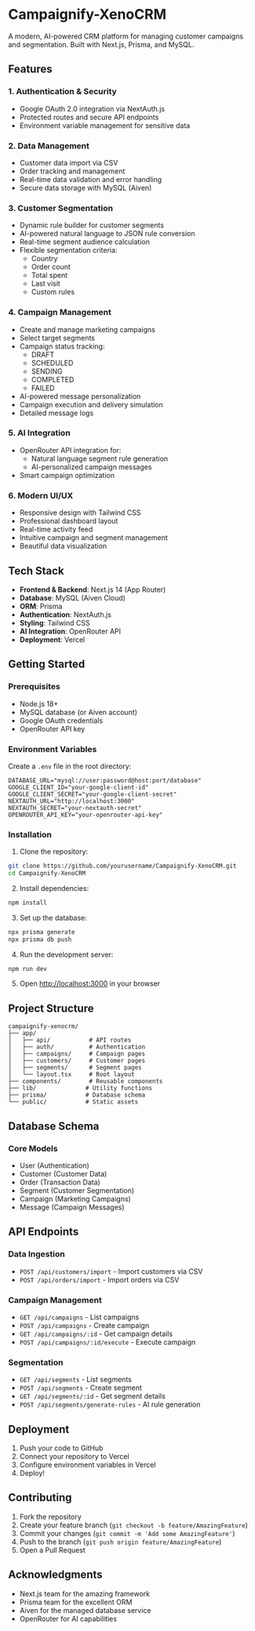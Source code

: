 # Campaignify-XenoCRM

A modern, AI-powered CRM platform for managing customer campaigns and segmentation. Built with Next.js, Prisma, and MySQL.

## Features

### 1. Authentication & Security
- Google OAuth 2.0 integration via NextAuth.js
- Protected routes and secure API endpoints
- Environment variable management for sensitive data

### 2. Data Management
- Customer data import via CSV
- Order tracking and management
- Real-time data validation and error handling
- Secure data storage with MySQL (Aiven)

### 3. Customer Segmentation
- Dynamic rule builder for customer segments
- AI-powered natural language to JSON rule conversion
- Real-time segment audience calculation
- Flexible segmentation criteria:
  - Country
  - Order count
  - Total spent
  - Last visit
  - Custom rules

### 4. Campaign Management
- Create and manage marketing campaigns
- Select target segments
- Campaign status tracking:
  - DRAFT
  - SCHEDULED
  - SENDING
  - COMPLETED
  - FAILED
- AI-powered message personalization
- Campaign execution and delivery simulation
- Detailed message logs

### 5. AI Integration
- OpenRouter API integration for:
  - Natural language segment rule generation
  - AI-personalized campaign messages
- Smart campaign optimization

### 6. Modern UI/UX
- Responsive design with Tailwind CSS
- Professional dashboard layout
- Real-time activity feed
- Intuitive campaign and segment management
- Beautiful data visualization

## Tech Stack

- **Frontend & Backend**: Next.js 14 (App Router)
- **Database**: MySQL (Aiven Cloud)
- **ORM**: Prisma
- **Authentication**: NextAuth.js
- **Styling**: Tailwind CSS
- **AI Integration**: OpenRouter API
- **Deployment**: Vercel

## Getting Started

### Prerequisites
- Node.js 18+
- MySQL database (or Aiven account)
- Google OAuth credentials
- OpenRouter API key

### Environment Variables
Create a `.env` file in the root directory:
```env
DATABASE_URL="mysql://user:password@host:port/database"
GOOGLE_CLIENT_ID="your-google-client-id"
GOOGLE_CLIENT_SECRET="your-google-client-secret"
NEXTAUTH_URL="http://localhost:3000"
NEXTAUTH_SECRET="your-nextauth-secret"
OPENROUTER_API_KEY="your-openrouter-api-key"
```

### Installation

1. Clone the repository:
```bash
git clone https://github.com/yourusername/Campaignify-XenoCRM.git
cd Campaignify-XenoCRM
```

2. Install dependencies:
```bash
npm install
```

3. Set up the database:
```bash
npx prisma generate
npx prisma db push
```

4. Run the development server:
```bash
npm run dev
```

5. Open [http://localhost:3000](http://localhost:3000) in your browser

## Project Structure

```
campaignify-xenocrm/
├── app/
│   ├── api/           # API routes
│   ├── auth/          # Authentication
│   ├── campaigns/     # Campaign pages
│   ├── customers/     # Customer pages
│   ├── segments/      # Segment pages
│   └── layout.tsx     # Root layout
├── components/        # Reusable components
├── lib/              # Utility functions
├── prisma/           # Database schema
└── public/           # Static assets
```

## Database Schema

### Core Models
- User (Authentication)
- Customer (Customer Data)
- Order (Transaction Data)
- Segment (Customer Segmentation)
- Campaign (Marketing Campaigns)
- Message (Campaign Messages)

## API Endpoints

### Data Ingestion
- `POST /api/customers/import` - Import customers via CSV
- `POST /api/orders/import` - Import orders via CSV

### Campaign Management
- `GET /api/campaigns` - List campaigns
- `POST /api/campaigns` - Create campaign
- `GET /api/campaigns/:id` - Get campaign details
- `POST /api/campaigns/:id/execute` - Execute campaign

### Segmentation
- `GET /api/segments` - List segments
- `POST /api/segments` - Create segment
- `GET /api/segments/:id` - Get segment details
- `POST /api/segments/generate-rules` - AI rule generation

## Deployment

1. Push your code to GitHub
2. Connect your repository to Vercel
3. Configure environment variables in Vercel
4. Deploy!

## Contributing

1. Fork the repository
2. Create your feature branch (`git checkout -b feature/AmazingFeature`)
3. Commit your changes (`git commit -m 'Add some AmazingFeature'`)
4. Push to the branch (`git push origin feature/AmazingFeature`)
5. Open a Pull Request


## Acknowledgments

- Next.js team for the amazing framework
- Prisma team for the excellent ORM
- Aiven for the managed database service
- OpenRouter for AI capabilities

